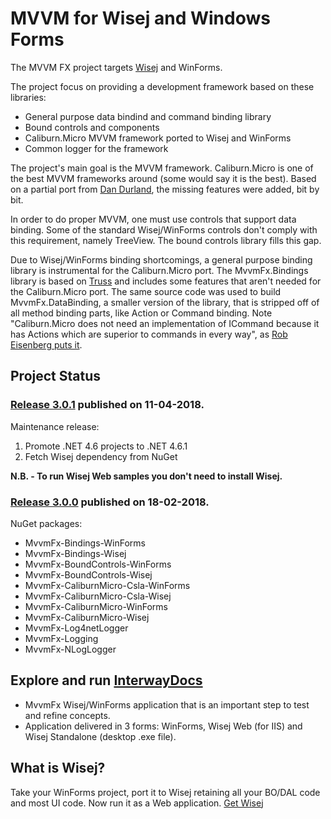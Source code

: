 # MVVM for Wisej and Windows Forms

The MVVM FX project targets [Wisej](http://wisej.com) and WinForms.

The project focus on providing a development framework based on these libraries:
- General purpose data bindind and command binding library
- Bound controls and components
- Caliburn.Micro MVVM framework ported to Wisej and WinForms
- Common logger for the framework

The project's main goal is the MVVM framework. Caliburn.Micro is one of the best MVVM frameworks around (some would say it is the best). Based on a partial port from [Dan Durland](http://caliburnmicro.codeplex.com/SourceControl/network/forks/ddurland/CaliburnMicroWinForms), the missing features were added, bit by bit.

In order to do proper MVVM, one must use controls that support data binding. Some of the standard Wisej/WinForms controls don't comply with this requirement, namely TreeView. The bound controls library fills this gap.

Due to Wisej/WinForms binding shortcomings, a general purpose binding library is instrumental for the Caliburn.Micro port. The MvvmFx.Bindings library is based on [Truss](http://truss.codeplex.com/) and includes some features that aren't needed for the Caliburn.Micro port. The same source code was used to build MvvmFx.DataBinding, a smaller version of the library, that is stripped off of all method binding parts, like Action or Command binding. Note "Caliburn.Micro does not need an implementation of ICommand because it has Actions which are superior to commands in every way", as [Rob Eisenberg puts it](http://caliburnmicro.codeplex.com/discussions/241024).

## Project Status

### [Release 3.0.1](https://github.com/MvvmFx/MvvmFx/releases/tag/v3.0.1) published on 11-04-2018.

Maintenance release:
1. Promote .NET 4.6 projects to .NET 4.6.1
2. Fetch Wisej dependency from NuGet

__N.B. - To run Wisej Web samples you don't need to install Wisej.__

### [Release 3.0.0](https://github.com/MvvmFx/MvvmFx/releases/tag/v3.0.0) published on 18-02-2018.

NuGet packages:
- MvvmFx-Bindings-WinForms
- MvvmFx-Bindings-Wisej
- MvvmFx-BoundControls-WinForms
- MvvmFx-BoundControls-Wisej
- MvvmFx-CaliburnMicro-Csla-WinForms
- MvvmFx-CaliburnMicro-Csla-Wisej
- MvvmFx-CaliburnMicro-WinForms
- MvvmFx-CaliburnMicro-Wisej
- MvvmFx-Log4netLogger
- MvvmFx-Logging
- MvvmFx-NLogLogger

## Explore and run [InterwayDocs](http://github.com/MvvmFx/InterwayDocs)
- MvvmFx Wisej/WinForms application that is an important step to test and refine concepts.
- Application delivered in 3 forms: WinForms, Wisej Web (for IIS) and Wisej Standalone (desktop .exe file).

## What is Wisej?

Take your WinForms project, port it to Wisej retaining all your BO/DAL code and most UI code.
Now run it as a Web application.
[Get Wisej](http://wisej.com)